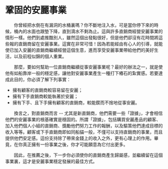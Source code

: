 # 鞏固的安麗事業

  你曾經把水倒在有漏洞的水桶裏嗎？你不斷地注入水，可是當你停下來的時候，桶內的水面也跟墊下降，直到滴水不剩為止。這與許多直銷商經營安麗事業的情形一樣。他們到處推酷別人，雖然這個出發點很好，但是他們卻沒有花時間將這些報的直銷商留在安麗事業。這實在非常可惜！因為若能經由有心人的引導，就能使已加入安麗的直銷商繼續經營這個生意，進而享受安麗事業帶給他們的美好生活，以及前程似錦的個人重業。

  那麼，要如何幫助一位直銷商繼續從事安麗事業呢？最好的辦法之一，就是使他有如船靠岸一般的穩定感，讓他對安麗事業產生一種打下樁石的紮實感。若要達成此目的，你必須了解下列事實：

* 擁有顧客的直銷商較容易留在安麗；
* 擁有下手直銷商較能執著於安麗；
* 擁有下手、且下手擁有顧客的直銷商，較能鍥而不捨地從事安麗。

  換言之，對直銷商而言 -- 尤其是新直銷商，他們需要一些「證據」，才會相信他們的安麗事業的根基確實是穩固的。所謂「證據」，包括購買安麗產品的顧客、加入他們個人小組的直銷商、獎勵他們努力工作的報酬，以及驅策他們達成目標的收入等等。顧客或下手直銷商即如同船貓一般，不僅可以支持直銷商的事業，而且提供他們安定感。這份支持除了帶來金錢上的收入之外，更有心理上的作用。畢竟，在你真正擁有一份事業之後，你才可能願意為它付出更多。

  因此，在推薦之後，下一步你必須使你的直銷商產生歸屬感，並繼續留在這個事業裏，這才是安麗事業穩定發展的最佳方式。
